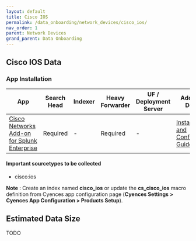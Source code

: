 ```yaml
---
layout: default
title: Cisco IOS
permalink: /data_onboarding/network_devices/cisco_ios/
nav_order: 1
parent: Network Devices
grand_parent: Data Onboarding
---
```


## Cisco IOS Data

### App Installation

| App |  Search Head  | Indexer | Heavy Forwarder | UF / Deployment Server | Additional Details |
| ---- | ------ | ------------ | -------------- | -------------------- | ------ |
| [Cisco Networks Add-on for Splunk Enterprise](https://splunkbase.splunk.com/app/1467/) | Required | - | Required | - | [Installation and Configuration Guide](https://splunkbase.splunk.com/app/1467/#/details) |

#### Important sourcetypes to be collected
* cisco:ios

**Note** : Create an index named **cisco_ios** or update the **cs_cisco_ios** macro definition from Cyences app configuration page (**Cyences Settings > Cyences App Configuration > Products Setup**).


## Estimated Data Size
TODO